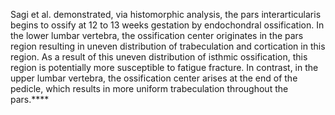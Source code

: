Sagi et al. demonstrated, via histomorphic analysis, the pars interarticularis begins to ossify at 12 to 13 weeks gestation by endochondral ossification. In the lower lumbar vertebra, the ossification center originates in the pars region resulting in uneven distribution of trabeculation and cortication in this region. As a result of this uneven distribution of isthmic ossification, this region is potentially more susceptible to fatigue fracture. In contrast, in the upper lumbar vertebra, the ossification center arises at the end of the pedicle, which results in more uniform trabeculation throughout the pars.****